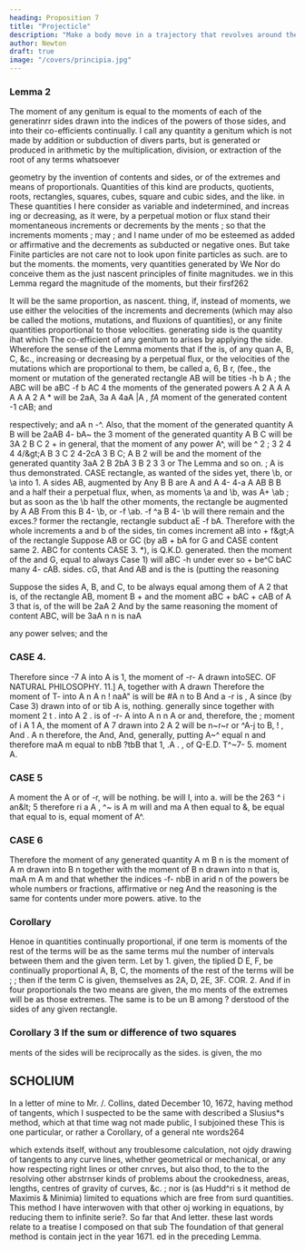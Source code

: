 ```yaml
---
heading: Proposition 7
title: "Projecticle"
description: "Make a body move in a trajectory that revolves around the center of force in the same way as another body in the same trajectory at rest"
author: Newton
draft: true
image: "/covers/principia.jpg"
---
```



### Lemma 2

The moment of any genitum is equal to the moments of each of the generatinrr sides drawn into the indices of the powers of those sides, and
into their co-efficients continually.
I call any quantity a genitum which is not made by addition or subduction of divers parts, but is generated or produced in arithmetic by the
multiplication, division, or extraction of the root of any terms whatsoever

geometry by the invention of contents and sides, or of the extremes and
means of proportionals. Quantities of this kind are products, quotients,
roots, rectangles, squares, cubes, square and cubic sides, and the like.
in
These quantities
I
here consider as variable and indetermined, and increas
ing or decreasing, as it were, by a perpetual motion or flux
stand their momentaneous increments or decrements by the
ments
;
so that the increments
moments
;
may
;
and
I
name
under
of
mo
be esteemed as added or affirmative
and the decrements as subducted or negative
ones.
But take
Finite particles are not
care not to look upon finite particles as such.
are to
but
the
moments.
the
moments,
very quantities generated by
We
Nor do
conceive them as the just nascent principles of finite magnitudes.
we in this Lemma regard the magnitude of the moments, but their firsf262

It will be the same proportion, as nascent.
thing, if, instead of moments,
we use either the velocities of the increments and decrements (which may
also be called the motions, mutations, and fluxions of
quantities), or any
finite quantities proportional to those velocities.
generating side is the quantity
ihat
which
The
co-efficient of
any
genitum to
arises by applying the
side.
Wherefore the sense of the
Lemma
moments
that if the
is,
of
any quan
A, B, C, &c., increasing or decreasing by a perpetual flux, or the
velocities of the mutations which are proportional to them, be called a, 6,
B
r, (fee., the moment or mutation of the generated rectangle AB will be
tities
-h b
A
;
the
ABC will be aBC -f b AC 4
the moments of the generated powers A 2 A
A A A A
A 2 A * will be 2aA, 3a A 4aA |A
*, fA*
moment
of the generated content
-1
cAB; and

respectively; and
aA n -^. Also,
that the moment of the generated quantity A B will be 2aAB 4- bA~ the
3
moment of the generated quantity A B C will be 3A 2 B C 2 +
in general, that the
moment
of any
power A^,
will be
^
2
;
3
2
4
4
4/&amp;gt;A
B 3 C 2 4-2cA 3 B C;
A B
2
will be
and the moment of the generated quantity
3aA 2 B
2bA 3 B
2
3
3
or
The Lemma
and so on.
;
A
is
thus demonstrated.
CASE
rectangle, as
wanted of the sides
yet, there
\b, or
\a into
1.
A
sides
AB, augmented by
Any
B
B are
A and
A 4- 4-a
A
AB
B
B
and
a
half their
a perpetual flux, when, as
moments \a and
\b,
was
A+
\ab ; but as soon as the
\b
half
the
other
moments, the rectangle be
augmented by
A
AB
From this
B 4- \b, or
-f \ab.
-f ^a B 4- \b
will
there
remain
and
the exces.?
former
the
rectangle,
rectangle subduct
aE -f bA. Therefore with the whole increments a and b of the sides, tin
comes
increment
aB
into
+
f&amp;gt;A
of the rectangle
Suppose AB
or GC (by
aB + bA for G and
CASE
content
same
2.
ABC
for contents
CASE
3.
*),
is
Q.K.D.
generated.
then
the moment of the
and
G,
equal to
always
Case 1) will
aBC
-h
under ever so
+
be^C
bAC
many
4-
cAB.
sides.
cG, that
And
AB and
is the
is
(putting
the reasoning

Suppose the sides A, B, and C, to be always equal among them
of A 2 that is, of the rectangle AB,
moment B +
and the moment aBC + bAC + cAB of A 3 that is, of the
will be 2aA
2
And by the same reasoning the moment of
content ABC, will be 3aA
n
n
is naA

any power
selves; and the

### CASE 4.

Therefore since
-7
A
into
A
is 1,
the
moment
of
-r-
A
drawn
intoSEC.
OF NATURAL PHILOSOPHY.
11.]
A, together with
A
drawn
Therefore the moment of
T- into
A n
A n
!
naA&quot;
is
will be
#A
n
to B
And
a
-r
is
,
A
since
(by Case 3)
drawn into
of
or
tib
A
is,
nothing.
generally since
together with
moment
2
t
.
into
A
2
.
is
of
-r-
A
into
A n
n
A
or
and, therefore, the
;
moment
of
i
A 1
A, the moment of
A 7
drawn
into
2 A 2
will be n~r~r or
^A-j
to B,
!
,
And
.
A n
therefore, the
And,
And, generally, putting A~^ equal
n
and therefore maA m
equal to nbB
?tbB
that
1,
.A
.
,
of
Q-E.D.
T^~7-
5.
moment
A.


### CASE 5
A
moment
the
A
or of
-r,
will be nothing.
be
will
I,
into a. will be the
263
^
i
an&amp;lt;
5
therefore
ri
a A
,
^~
is
A m will
and ma A
then
equal to
&,
be equal
that
equal to
is,
equal
moment of A^.

### CASE 6

Therefore the moment of any generated quantity A m B n is the moment of A m drawn into B n together with the moment of B n drawn into
n
that is, maA m
A m and that whether the indices
-f- nbB
in arid n of the powers be whole numbers or fractions, affirmative or neg
And the reasoning is the same for contents under more powers.
ative.
to the


### Corollary 

Henoe in quantities continually proportional, if one term is
moments of the rest of the terms will be as the same terms mul
the
number of intervals between them and the given term. Let
by
1.
given, the
tiplied
D
E, F, be continually proportional
A, B, C,
the moments of the rest of the terms will be
;
;
then
if the
term
C
is
given,
themselves as
2A,
D, 2E, 3F.
COR. 2. And if in four proportionals the two means are given, the mo
ments of the extremes will be as those extremes. The same is to be un
B
among
?
derstood of the sides of any given rectangle.

### Corollary 3 If the sum or difference of two squares
ments of the sides will be reciprocally as the sides.
is
given, the
mo

## SCHOLIUM

In a letter of mine to Mr. /. Collins, dated December 10, 1672, having
method of tangents, which I suspected to be the same with
described a
Slusius*s method, which at that time wag not made public, I subjoined these
This is one particular, or rather a Corollary, of a general nte
words264


which extends
itself, without any troublesome calculation, not ojdy
drawing of tangents to any curve lines, whether geometrical or
mechanical, or any how respecting right lines or other cnrves, but also
thod,
to the
to the
resolving other abstrnser kinds of problems about the crookedness,
areas, lengths, centres of gravity of curves, &c.
;
nor is
(as Hudd^ri s
it
method de Maximis & Minimia) limited to equations which are free from
surd quantities. This method I have interwoven with that other oj
working in equations, by reducing them to infinite serie?. So far that
And
letter.
these last words relate to a treatise I composed on that sub
The foundation of that general method is contain
ject in the year 1671.
ed in the preceding
Lemma.